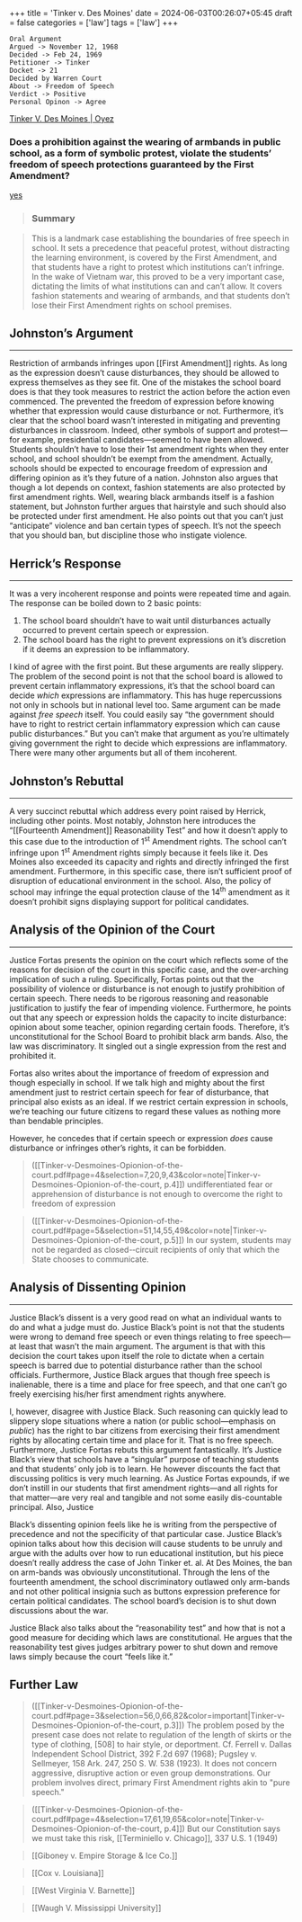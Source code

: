 +++
title = 'Tinker v. Des Moines'
date = 2024-06-03T00:26:07+05:45
draft = false
categories = ['law']
tags = ['law']
+++
```
Oral Argument
Argued -> November 12, 1968
Decided -> Feb 24, 1969
Petitioner -> Tinker
Docket -> 21
Decided by Warren Court
About -> Freedom of Speech
Verdict -> Positive
Personal Opinon -> Agree
```

[Tinker V. Des Moines | Oyez](https://www.oyez.org/cases/1968/21)
### Does a prohibition against the wearing of armbands in public school, as a form of symbolic protest, violate the students’ freedom of speech protections guaranteed by the First Amendment?
<u>yes</u>

> ### Summary

>This is a landmark case establishing the boundaries of free speech in school. It sets a precedence that peaceful protest, without distracting the learning environment, is covered by the First Amendment, and that students have a right to protest which institutions  can’t infringe. In the wake of Vietnam war, this proved to be a very important case, dictating the limits of what institutions can and can’t allow. It covers fashion statements and wearing of armbands, and that students don’t lose their First Amendment rights on school premises.

## Johnston’s Argument
- - - 

Restriction of armbands infringes upon [[First Amendment]] rights. As long as the expression doesn’t cause disturbances, they should be allowed to express themselves as they see fit. One of the mistakes the school board does is that they took measures to restrict the action before the action even commenced. The prevented the freedom of expression before knowing whether that expression would cause disturbance or not. Furthermore, it’s clear that the school board wasn’t interested in mitigating and preventing disturbances in classroom. Indeed, other symbols of support and protest—for example, presidential candidates—seemed to have been allowed. Students shouldn’t have to lose their 1st amendment rights when they enter school, and school shouldn’t be exempt from the amendment. Actually, schools should be expected to encourage freedom of expression and differing opinion as it’s they future of a nation. Johnston also argues that though a lot depends on context, fashion statements are also protected by first amendment rights. Well, wearing black armbands itself is a fashion statement, but Johnston further argues that hairstyle and such should also be protected under first amendment. He also points out that you can’t just “anticipate” violence and ban certain types of speech. It’s not the speech that you should ban, but discipline those who instigate violence. 

## Herrick’s Response
- - - 

It was a very incoherent response and points were repeated time and again. The response can be boiled down to 2 basic points:

1) The school board shouldn’t have to wait until disturbances actually occurred to prevent certain speech or expression.
2) The school board has the right to prevent expressions on it’s discretion if it deems an expression to be inflammatory.

I kind of agree with the first point. But these arguments are really slippery. The problem of the second point is not that the school board is allowed to prevent certain inflammatory expressions, it’s that the school board can decide *which* expressions are inflammatory. This has huge repercussions not only in schools but in national level too. Same argument can be made against *free speech* itself. You could easily say “the government should have to right to restrict certain inflammatory expression which can cause public disturbances.” But you can’t make that argument as you’re ultimately giving government the right to decide which expressions are inflammatory. There were many other arguments but all of them incoherent. 

## Johnston’s Rebuttal
- - -

A very succinct rebuttal which address every point raised by Herrick, including other points. Most notably, Johnston here introduces the “[[Fourteenth Amendment]] Reasonability Test” and how it doesn’t apply to this case due to the introduction of 1<sup>st</sup> Amendment rights. The school can’t infringe upon 1<sup>st</sup> Amendment rights simply because it feels like it. Des Moines also exceeded its capacity and rights and directly infringed the first amendment. Furthermore, in this specific case, there isn’t sufficient proof of disruption of educational environment in the school. Also, the policy of school may infringe the equal protection clause of the 14<sup>th</sup> amendment as it doesn’t prohibit signs displaying support for political candidates.

## Analysis of the Opinion of the Court 
- - - 
Justice Fortas presents the opinion on the court which reflects some of the reasons for decision of the court in this specific case, and the over-arching implication of such a ruling. Specifically, Fortas points out that the possibility of violence or disturbance is not enough to justify prohibition of certain speech. There needs to be rigorous reasoning and reasonable justification to justify the fear of impending violence. Furthermore, he points out that any speech or expression holds the capacity to incite disturbance: opinion about some teacher, opinion regarding certain foods. Therefore, it’s unconstitutional for the School Board to prohibit black arm bands. Also, the law was discriminatory. It singled out a single expression from the rest and prohibited it.

Fortas also writes about the importance of freedom of expression and though especially in school. If we talk high and mighty about the first amendment just to restrict certain speech for fear of disturbance, that principal also exists as an ideal. If we restrict certain expression in schools, we’re teaching our future citizens to regard these values as nothing more than bendable principles.

However, he concedes that if certain speech or expression *does* cause disturbance or infringes other’s rights, it can be forbidden.

> ([[Tinker-v-Desmoines-Opionion-of-the-court.pdf#page=4&selection=7,20,9,43&color=note|Tinker-v-Desmoines-Opionion-of-the-court, p.4]])
> undifferentiated fear or apprehension of disturbance is not enough to overcome the right to freedom of expression

> ([[Tinker-v-Desmoines-Opionion-of-the-court.pdf#page=5&selection=51,14,55,49&color=note|Tinker-v-Desmoines-Opionion-of-the-court, p.5]])
> In our system, students may not be regarded as closed-­‐circuit recipients of only that which the State chooses to communicate.


## Analysis of Dissenting Opinion
- - -
Justice Black’s dissent is a very good read on what an individual wants to do and what a judge must do. Justice Black’s point is not that the students were wrong to demand free speech or even things relating to free speech—at least that wasn’t the main argument. The argument is that with this decision the court takes upon itself the role to dictate when a certain speech is barred due to potential disturbance rather than the school officials. Furthermore, Justice Black argues that though free speech is inalienable, there is a time and place for free speech, and that one can’t go freely exercising his/her first amendment rights anywhere. 

I, however, disagree with Justice Black. Such reasoning can quickly lead to slippery slope situations where a nation (or public school—emphasis on *public*) has the right to bar citizens from exercising their first amendment rights by allocating certain time and place for it. That is no free speech. Furthermore, Justice Fortas rebuts this argument fantastically. It’s Justice Black’s view that schools have a “singular” purpose of teaching students and that students’ only job is to learn. He however discounts the fact that discussing politics is very much learning. As Justice Fortas expounds, if we don’t instill in our students that first amendment rights—and all rights for that matter—are very real and tangible and not some easily dis-countable principal. Also, Justice 

Black’s dissenting opinion feels like he is writing from the perspective of precedence and not the specificity of that particular case. Justice Black’s opinion talks about how this decision will cause students to be unruly and argue with the adults over how to run educational institution, but his piece doesn’t really address the case of John Tinker et. al. At Des Moines, the ban on arm-bands was obviously unconstitutional. Through the lens of the fourteenth amendment, the school discriminatory outlawed only arm-bands and not other political insignia such as buttons expression preference for certain political candidates. The school board’s decision is to shut down discussions about the war. 

Justice Black also talks about the “reasonability test” and how that is not a good measure for deciding which laws are constitutional. He argues that the reasonability test gives judges arbitrary power to shut down and remove laws simply because the court “feels like it.”

## Further Law

 > ([[Tinker-v-Desmoines-Opionion-of-the-court.pdf#page=3&selection=56,0,66,82&color=important|Tinker-v-Desmoines-Opionion-of-the-court, p.3]])
> The problem posed by the present case does not relate to regulation of the length of skirts or the type of clothing, [508] to hair style, or deportment. Cf. Ferrell v. Dallas Independent School District, 392 F.2d 697 (1968); Pugsley v. Sellmeyer, 158 Ark. 247, 250 S. W. 538 (1923). It does not concern aggressive, disruptive action or even group demonstrations. Our problem involves direct, primary First Amendment rights akin to "pure speech."

> ([[Tinker-v-Desmoines-Opionion-of-the-court.pdf#page=4&selection=17,61,19,65&color=note|Tinker-v-Desmoines-Opionion-of-the-court, p.4]])
> But our Constitution says we must take this risk, [[Terminiello v. Chicago]], 337 U.S. 1 (1949)


> [[Giboney v. Empire Storage & Ice Co.]]

> [[Cox v. Louisiana]]

> [[West Virginia V. Barnette]]

> [[Waugh V. Mississippi University]] 
